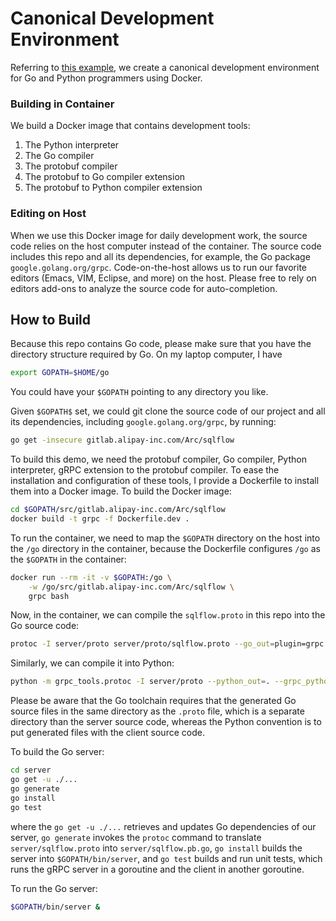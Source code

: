 # Canonical Development Environment

Referring to [this example](https://github.com/wangkuiyi/canonicalize-go-python-grpc-dev-env), we create a canonical development environment for Go and Python programmers using Docker.

### Building in Container

We build a Docker image that contains development tools:

1. The Python interpreter
1. The Go compiler
1. The protobuf compiler
1. The protobuf to Go compiler extension
1. The protobuf to Python compiler extension

### Editing on Host

When we use this Docker image for daily development work, the source code relies on the host computer instead of the container.  The source code includes this repo and all its dependencies, for example, the Go package `google.golang.org/grpc`.  Code-on-the-host allows us to run our favorite editors (Emacs, VIM, Eclipse, and more) on the host.  Please free to rely on editors add-ons to analyze the source code for auto-completion.


## How to Build

Because this repo contains Go code, please make sure that you have the directory structure required by Go.  On my laptop computer, I have

```bash
export GOPATH=$HOME/go
```

You could have your `$GOPATH` pointing to any directory you like.

Given `$GOPATH$` set, we could git clone the source code of our project and all its dependencies, including `google.golang.org/grpc`, by running:

```bash
go get -insecure gitlab.alipay-inc.com/Arc/sqlflow
```

To build this demo, we need the protobuf compiler, Go compiler, Python interpreter, gRPC extension to the protobuf compiler.  To ease the installation and configuration of these tools, I provide a Dockerfile to install them into a Docker image. To build the Docker image:

```bash
cd $GOPATH/src/gitlab.alipay-inc.com/Arc/sqlflow
docker build -t grpc -f Dockerfile.dev .
```

To run the container, we need to map the `$GOPATH` directory on the host into the `/go` directory in the container, because the Dockerfile configures `/go` as the `$GOPATH` in the container:

```bash
docker run --rm -it -v $GOPATH:/go \
    -w /go/src/gitlab.alipay-inc.com/Arc/sqlflow \
    grpc bash
```

Now, in the container, we can compile the `sqlflow.proto` in this repo into the Go source code:

```bash
protoc -I server/proto server/proto/sqlflow.proto --go_out=plugin=grpc:server/proto
```

Similarly, we can compile it into Python:

```bash
python -m grpc_tools.protoc -I server/proto --python_out=. --grpc_python_out=. sqlflow.proto
```

Please be aware that the Go toolchain requires that the generated Go source files in the same directory as the `.proto` file, which is a separate directory than the server source code, whereas the Python convention is to put generated files with the client source code.

To build the Go server:

```bash
cd server
go get -u ./...
go generate
go install
go test
```

where the `go get -u ./...` retrieves and updates Go dependencies of our server, `go generate` invokes the `protoc` command to translate `server/sqlflow.proto` into `server/sqlflow.pb.go`, `go install` builds the server into `$GOPATH/bin/server`, and `go test` builds and run unit tests, which runs the gRPC server in a goroutine and the client in another goroutine.

To run the Go server:

```bash
$GOPATH/bin/server &
```
